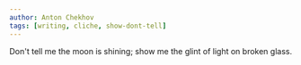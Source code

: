 ```yaml
---
author: Anton Chekhov
tags: [writing, cliche, show-dont-tell]
---
```

Don't tell me the moon is shining; show me the glint of light on broken glass.